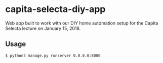 # capita-selecta-diy-app
Web app built to work with our DIY home automation setup for the Capita Selecta lecture on January 15, 2018.

## Usage

```
$ python3 manage.py runserver 0.0.0.0:8000
```
